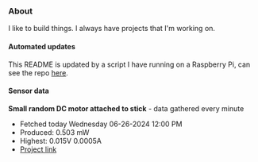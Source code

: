 ### About
I like to build things. I always have projects that I'm working on.

#### Automated updates
This README is updated by a script I have running on a Raspberry Pi, can see the repo [here](https://github.com/jdc-cunningham/raspi-git-repo-updater).

#### Sensor data


**Small random DC motor attached to stick** - data gathered every minute
- Fetched today Wednesday 06-26-2024 12:00 PM
- Produced: 0.503 mW
- Highest: 0.015V 0.0005A
- [Project link](https://github.com/jdc-cunningham/turbine-raspi)